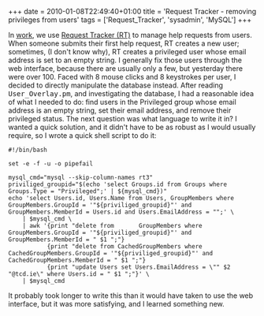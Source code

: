 +++
date = 2010-01-08T22:49:40+01:00
title = 'Request Tracker - removing privileges from users'
tags = ['Request_Tracker', 'sysadmin', 'MySQL']
+++


In [work](http://www.scss.tcd.ie/), we use [Request Tracker
(RT)](http://bestpractical.com/rt) to manage help requests from users.  When
someone submits their first help request, RT creates a new user; sometimes, (I
don't know why), RT creates a privileged user whose email address is set to an
empty string.  I generally fix those users through the web interface, because
there are usually only a few, but yesterday there were over 100.  Faced with 8
mouse clicks and 8 keystrokes per user, I decided to directly manipulate the
database instead.  After reading <tt>User_Overlay.pm</tt>, and investigating the
database, I had a reasonable idea of what I needed to do: find users in the
Privileged group whose email
address is an empty string, set their email address, and remove their
privileged status.  The next question was what language to write it in?  I
wanted a quick solution, and it didn't have to be as robust as I would usually
require, so I wrote a quick shell script to do it:

```shell
#!/bin/bash

set -e -f -u -o pipefail

mysql_cmd="mysql --skip-column-names rt3"
priviliged_groupid="$(echo 'select Groups.id from Groups where Groups.Type = "Privileged";' | ${mysql_cmd})"
echo 'select Users.id, Users.Name from Users, GroupMembers where GroupMembers.GroupId = '"${priviliged_groupid}"' and GroupMembers.MemberId = Users.id and Users.EmailAddress = "";' \
    | $mysql_cmd \
    | awk '{print "delete from       GroupMembers where       GroupMembers.GroupId = '"${priviliged_groupid}"' and       GroupMembers.MemberId = " $1 ";"}
           {print "delete from CachedGroupMembers where CachedGroupMembers.GroupId = '"${priviliged_groupid}"' and CachedGroupMembers.MemberId = " $1 ";"}
           {print "update Users set Users.EmailAddress = \"" $2 "@tcd.ie\" where Users.id = " $1 ";"}' \
    | $mysql_cmd
```

It probably took longer to write this than it would have taken to use the web
interface, but it was more satisfying, and I learned something new.
